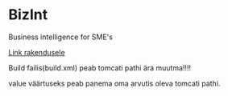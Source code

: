 BizInt
======

Business intelligence for SME's

[Link rakendusele](http://ec2-54-237-8-98.compute-1.amazonaws.com:8080/business)

Build failis(build.xml) peab tomcati pathi ära muutma!!!!
  <property name="tcserver.home" 	value="C:\Users\Siimu\Desktop\apache-tomcat-6.0.37" />
  
  value väärtuseks peab panema oma arvutis oleva tomcati pathi.
